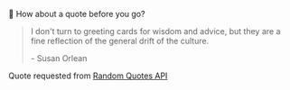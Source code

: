 📣 How about a quote before you go?

> I don't turn to greeting cards for wisdom and advice, but they are a fine reflection of the general drift of the culture.
>
> <p>- Susan Orlean</p>

Quote requested from [Random Quotes API](https://github.com/lukePeavey/quotable)
